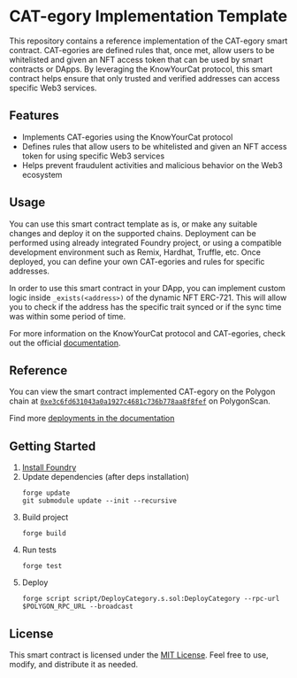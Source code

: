 # CAT-egory Implementation Template

This repository contains a reference implementation of the CAT-egory smart contract. CAT-egories are defined rules that, once met, allow users to be whitelisted and given an NFT access token that can be used by smart contracts or DApps. By leveraging the KnowYourCat protocol, this smart contract helps ensure that only trusted and verified addresses can access specific Web3 services.

## Features

- Implements CAT-egories using the KnowYourCat protocol
- Defines rules that allow users to be whitelisted and given an NFT access token for using specific Web3 services
- Helps prevent fraudulent activities and malicious behavior on the Web3 ecosystem

## Usage

You can use this smart contract template as is, or make any suitable changes and deploy it on the supported chains. Deployment can be performed using already integrated Foundry project, or using a compatible development environment such as Remix, Hardhat, Truffle, etc. Once deployed, you can define your own CAT-egories and rules for specific addresses.

In order to use this smart contract in your DApp, you can implement custom logic inside `_exists(<address>)` of the dynamic NFT ERC-721. This will allow you to check if the address has the specific trait synced or if the sync time was within some period of time.

For more information on the KnowYourCat protocol and CAT-egories, check out the official [documentation](https://docs.knowyourcat.id/).

## Reference

You can view the smart contract implemented CAT-egory on the Polygon chain at [`0xe3c6fd631043a0a1927c4681c736b778aa8f8fef`](https://polygonscan.com/address/0xe3c6fd631043a0a1927c4681c736b778aa8f8fef) on PolygonScan.

Find more [deployments in the documentation](https://docs.knowyourcat.id/for-developers/contract-addresses)

## Getting Started
1. [Install Foundry](https://book.getfoundry.sh/getting-started/installation)
2. Update dependencies (after deps installation)
    ```
    forge update
    git submodule update --init --recursive
    ```
3. Build project
    ```
    forge build
    ```
4. Run tests
    ```
    forge test
    ```
5. Deploy
    ```
    forge script script/DeployCategory.s.sol:DeployCategory --rpc-url $POLYGON_RPC_URL --broadcast
    ```

## License

This smart contract is licensed under the [MIT License](https://opensource.org/licenses/MIT). Feel free to use, modify, and distribute it as needed.
